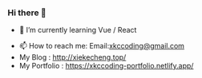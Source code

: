 ### Hi there 👋




<!-- - 🔭 I’m currently working on ... -->
- 🌱 I’m currently learning Vue / React
<!-- - 👯 I’m looking to collaborate on ... -->
<!-- - 🤔 I’m looking for help with ... -->
<!-- - 💬 Ask me about ... -->
- 📫 How to reach me:  Email:xkccoding@gmail.com
- My Blog : http://xiekecheng.top/
- My Portfolio : https://xkccoding-portfolio.netlify.app/
<!-- - 😄 Pronouns: ... -->
<!-- - ⚡ Fun fact: ... -->


<br>
